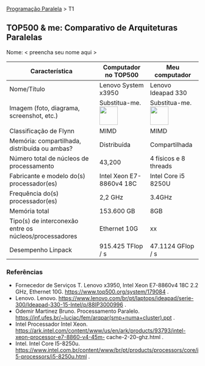 [Programação Paralela](https://github.com/AndreaInfUFSM/elc139-2018a) > T1

TOP500 & me: Comparativo de Arquiteturas Paralelas
--------------------------------------------------

Nome: < preencha seu nome aqui >

| Característica                                            | Computador no TOP500  | Meu computador  |
| --------------------------------------------------------- | --------------------- | --------------- |
| Nome/Título                                               |          	Lenovo System x3950             |       Lenovo Ideapad 330          |
| Imagem (foto, diagrama, screenshot, etc.)                 | Substitua-me. <img src="http://www.top500.org/static//images/Top500_logo.png" width="48"> | Substitua-me. <img src="http://www.top500.org/static//images/Top500_logo.png" width="48">|
| Classificação de Flynn                                    |       MIMD                |       MIMD          |
| Memória: compartilhada, distribuída ou ambas?             |           Distribuída            |      Compartilhada           |
| Número total de núcleos de processamento                  |            43,200           |            4 físicos e 8 threads     |
| Fabricante e modelo do(s) processador(es)                 |         Intel Xeon E7-8860v4 18C              |     Intel Core i5 8250U            |
| Frequência do(s) processador(es)                          |              2,2 GHz         |        3.4GHz         |
| Memória total                                             |          153.600 GB            |        8GB         |
| Tipo(s) de interconexão entre os núcleos/processadores    |     Ethernet 10G                  |          xx       |
| Desempenho Linpack                                        |        915.425 TFlop / s               |    47.1124 GFlop / s  |

### Referências
- Fornecedor de Serviços T. Lenovo x3950, Intel Xeon E7-8860v4 18C 2.2 GHz, Ethernet 10G. https://www.top500.org/system/179084 .
- Lenovo. Lenovo. https://www.lenovo.com/br/pt/laptops/ideapad/serie-300/Ideapad-330-15-Intel/p/88IP3000996 .
- Odemir Martinez Bruno. Processamento Paralelo. https://inf.ufes.br/~luciac/fem/arqpar(smp+numa+cluster).ppt .
- Intel Processador Intel Xeon. https://ark.intel.com/content/www/us/en/ark/products/93793/intel-xeon-processor-e7-8860-v4-45m-     cache-2-20-ghz.html . 
- Intel. Intel Core I5-8250u. https://www.intel.com.br/content/www/br/pt/products/processors/core/i5-processors/i5-8250u.html .
